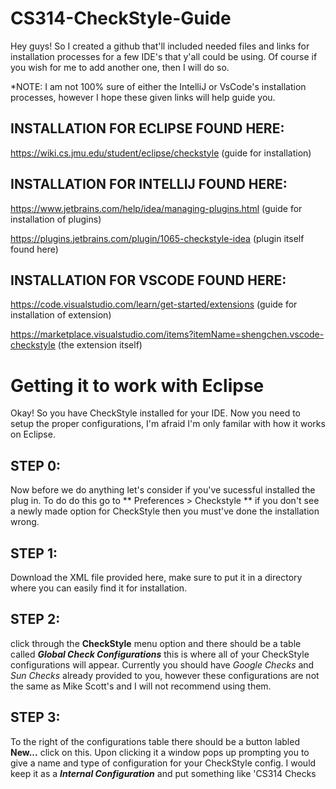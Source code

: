 # CS314-CheckStyle-Guide

Hey guys! So I created a github that'll included needed files and links for installation processes for a few IDE's that y'all could be using.
Of course if you wish for me to add another one, then I will do so. 

*NOTE: I am not 100% sure of either the IntelliJ or VsCode's installation processes, however I hope these given links will help guide you.

## INSTALLATION FOR ECLIPSE FOUND HERE:
https://wiki.cs.jmu.edu/student/eclipse/checkstyle (guide for installation)

## INSTALLATION FOR INTELLIJ FOUND HERE:
https://www.jetbrains.com/help/idea/managing-plugins.html (guide for installation of plugins)

https://plugins.jetbrains.com/plugin/1065-checkstyle-idea (plugin itself found here)

## INSTALLATION FOR VSCODE FOUND HERE:
https://code.visualstudio.com/learn/get-started/extensions (guide for installation of extension)

https://marketplace.visualstudio.com/items?itemName=shengchen.vscode-checkstyle (the extension itself)

# Getting it to work with Eclipse

Okay! So you have CheckStyle installed for your IDE. Now you need to setup the proper configurations, I'm afraid I'm only familar 
with how it works on Eclipse. 

## STEP 0: 
Now before we do anything let's consider if you've sucessful installed the plug in. To do do this go to 
** Preferences > Checkstyle ** if you don't see a newly made option for CheckStyle then you must've done the installation wrong. 

## STEP 1: 
Download the XML file provided here, make sure to put it in a directory where you can easily find it for installation. 

## STEP 2: 
click through the **CheckStyle** menu option and there should be a table called ***Global Check Configurations*** 
this is where all of your CheckStyle configurations will appear. Currently you should have *Google Checks* and *Sun Checks* already provided 
to you, however these configurations are not the same as Mike Scott's and I will not recommend using them.

## STEP 3: 
To the right of the configurations table there should be a button labled **New...** click on this. Upon clicking it a window pops up prompting 
you to give a name and type of configuration for your CheckStyle config. I would keep it as a ***Internal Configuration*** and put something like 
'CS314 Checks
